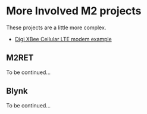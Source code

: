 # More Involved M2 projects

These projects are a little more complex.

* [Digi XBee Cellular LTE modem example](../cellular.md)

## M2RET

To be continued...

## Blynk

To be continued...
